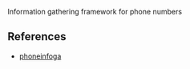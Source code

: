  
Information gathering framework for phone numbers

## References

- [phoneinfoga](https://github.com/sundowndev/phoneinfoga)